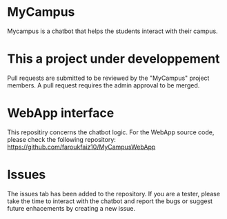 # MyCampus
Mycampus is a chatbot that helps the students interact with their campus.

# This a project under developpement
Pull requests are submitted to be reviewed by the "MyCampus" project members.
A pull request requires the admin approval to be merged.

# WebApp interface
This repositiry concerns the chatbot logic.
For the WebApp source code, please check the following repository: 
https://github.com/faroukfaiz10/MyCampusWebApp

# Issues
The issues tab has been added to the repository. If you are a tester, please take the time to interact with the chatbot and report the bugs or suggest future enhacements by creating a new issue.
